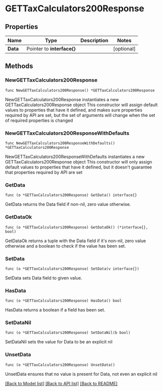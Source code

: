 # GETTaxCalculators200Response

## Properties

Name | Type | Description | Notes
------------ | ------------- | ------------- | -------------
**Data** | Pointer to **interface{}** |  | [optional] 

## Methods

### NewGETTaxCalculators200Response

`func NewGETTaxCalculators200Response() *GETTaxCalculators200Response`

NewGETTaxCalculators200Response instantiates a new GETTaxCalculators200Response object
This constructor will assign default values to properties that have it defined,
and makes sure properties required by API are set, but the set of arguments
will change when the set of required properties is changed

### NewGETTaxCalculators200ResponseWithDefaults

`func NewGETTaxCalculators200ResponseWithDefaults() *GETTaxCalculators200Response`

NewGETTaxCalculators200ResponseWithDefaults instantiates a new GETTaxCalculators200Response object
This constructor will only assign default values to properties that have it defined,
but it doesn't guarantee that properties required by API are set

### GetData

`func (o *GETTaxCalculators200Response) GetData() interface{}`

GetData returns the Data field if non-nil, zero value otherwise.

### GetDataOk

`func (o *GETTaxCalculators200Response) GetDataOk() (*interface{}, bool)`

GetDataOk returns a tuple with the Data field if it's non-nil, zero value otherwise
and a boolean to check if the value has been set.

### SetData

`func (o *GETTaxCalculators200Response) SetData(v interface{})`

SetData sets Data field to given value.

### HasData

`func (o *GETTaxCalculators200Response) HasData() bool`

HasData returns a boolean if a field has been set.

### SetDataNil

`func (o *GETTaxCalculators200Response) SetDataNil(b bool)`

 SetDataNil sets the value for Data to be an explicit nil

### UnsetData
`func (o *GETTaxCalculators200Response) UnsetData()`

UnsetData ensures that no value is present for Data, not even an explicit nil

[[Back to Model list]](../README.md#documentation-for-models) [[Back to API list]](../README.md#documentation-for-api-endpoints) [[Back to README]](../README.md)



